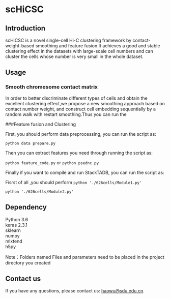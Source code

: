 # scHiCSC
## Introduction
scHiCSC is a novel single-cell Hi-C clustering framework by contact-weight-based smoothing and feature fusion.It achieves a good and stable clustering effect in the datasets with large-scale cell numbers and can cluster the cells whose number is very small in the whole dataset.

## Usage
### Smooth chromesome contact matrix
In order to better discriminate different types of cells and obtain the excellent clustering effect,we propose a new smoothing approach based on contact number weight, and construct cell embedding sequentially by a random walk with restart smoothing.Thus you can run the 

###Feature fusion and Clustering

First, you should perform data preprocessing, you can run the script as: 

`python data prepare.py`  

Then you can extract features you need through running the script as:  

`python feature_code.py` or `python psednc.py`  

Finally if you want to compile and run StackTADB, you can run the script as:  

Fisrst of all ,you should perform 
`python './626cells/Module1.py'`

`python './626cells/Module2.py'`

## Dependency
Python 3.6   
keras  2.3.1  
sklearn  
numpy  
mlxtend  
h5py 




Note：Folders named Files and parameters need to be placed in the project directory you created

## Contact us

If you have any questions, please contact us: haowu@sdu.edu.cn.


